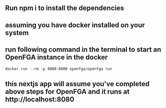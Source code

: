 ## Run npm i to install the dependencies

## assuming you have docker installed on your system

## run following command in the terminal to start an OpenFGA instance in the docker

`docker run --rm -p 8080:8080 openfga/openfga run`

## this nextjs app will assume you've completed above steps for OpenFGA and it runs at http://localhost:8080
